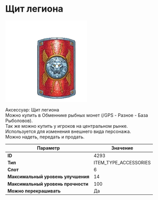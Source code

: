 # Щит легиона

![Item Image](../img/4293.webp?raw=true)

Аксессуар: Щит легиона<br>Можно купить в Обменнике рыбных монет (/GPS - Разное - База Рыболовов).<br>Так же можно купить у игроков на центральном рынке.<br>Используется для изменения внешнего вида персонажа. <br>Можно надеть, передать и продать.


| Параметр | Значение |
|----------|----------|
| **ID** | 4293 |
| **Тип** | ITEM_TYPE_ACCESSORIES |
| **Слот** | 6 |
| **Максимальный уровень улучшения** | 14 |
| **Максимальный уровень прочности** | 100 |
| **Можно перекрашивать** | Да |

